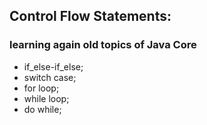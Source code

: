 ## Control Flow Statements:
### learning again old topics of Java Core
- if_else-if_else;
- switch case;
- for loop;
- while loop;
- do while;
